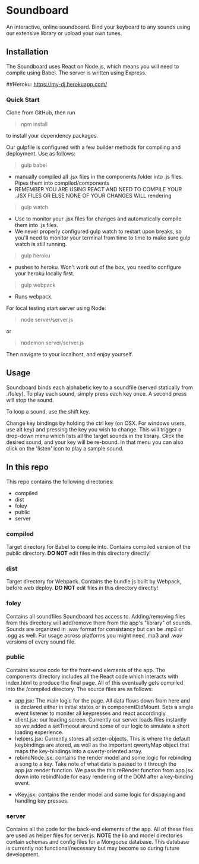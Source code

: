# Soundboard

An interactive, online soundboard. Bind your keyboard to any sounds using our extensive library or upload your own tunes.

## Installation

The Soundboard uses React on Node.js, which means you will need to compile using Babel.  The server is written using Express.

##Heroku:
https://my-dj.herokuapp.com/
### Quick Start

Clone from GitHub, then run

  >npm install

to install your dependency packages.

Our gulpfile is configured with a few builder methods for compiling and deployment. Use as follows:
> gulp babel
* manually compiled all .jsx files in the components folder into .js files. Pipes them into compiled/components
* REMEMBER YOU ARE USING REACT AND NEED TO COMPILE YOUR .JSX FILES OR ELSE NONE OF YOUR CHANGES WILL rendering
> gulp watch
* Use to monitor your .jsx files for changes and automatically compile them into .js files.
* We never properly configured gulp watch to restart upon breaks, so you'll need to monitor your terminal from
time to time to make sure gulp watch is still running.
> gulp heroku
* pushes to heroku. Won't work out of the box, you need to configure your heroku locally first.
> gulp webpack
* Runs webpack.

For local testing start server using Node:

  >node server/server.js

  or

  >nodemon server/server.js

  Then navigate to your localhost, and enjoy yourself.

## Usage

Soundboard binds each alphabetic key to a soundfile (served statically from ./foley).  To play each sound, simply press each key once.  A second press will stop the sound.

To loop a sound, use the shift key.

Change key bindings by holding the ctrl key (on OSX. For windows users, use alt key) and pressing the key you wish to change.  This will trigger a drop-down menu which lists all the target sounds in the library.  Click the desired sound, and your key will be re-bound.  In that menu you can also click on the 'listen' icon to play a sample sound.

## In this repo

This repo contains the following directories:

  * compiled
  * dist
  * foley
  * public
  * server

### compiled

Target directory for Babel to compile into.  Contains compiled version of the public directory. **DO NOT** edit files in this directory directly!

### dist

Target directory for Webpack.  Contains the bundle.js built by Webpack, before web deploy. **DO NOT** edit files in this directory directly!

### foley

Contains all soundfiles Soundboard has access to.  Adding/removing files from this directory will add/remove them from the app's "library" of sounds.  Sounds are organized in .wav format for consistancy but can be .mp3 or .ogg as well.
For usage across platforms you might need .mp3 and .wav versions of every sound file.


### public

Contains source code for the front-end elements of the app.  The components directory includes all the React code which interacts with index.html to produce the final page.  All of this eventually gets compiled into the /compiled directory.  The source files are as follows:
 * app.jsx: The main logic for the page. All data flows down from here and is declared either in initial states or in componentDidMount. Sets a single event listener to moniter all keypresses and react accordingly.
 * client.jsx: our loading screen. Currently our server loads files instantly so we added a setTimeout around some of our logic to simulate a short loading experience.
 * helpers.jsx: Currently stores all setter-objects. This is where the default keybindings are stored, as well as the important qwertyMap object that maps the key-bindings into a qwerty-oriented array.
 * rebindNode.jsx: contains the render model and some logic for rebinding a song to a key.  Take note of what data is passed to it through the app.jsx render function. We pass the this.reRender function from app.jsx down into rebindNode for easy rendering of the DOM after a key-binding event.
 - vKey.jsx: contains the render model and some logic for dispaying and handling key presses.

### server

Contains all the code for the back-end elements of the app.  All of these files are used as helper files for server.js.  **NOTE** the lib and model directories contain schemas and config files for a Mongoose database.  This database is currently not functional/necessary but may become so during future development.
